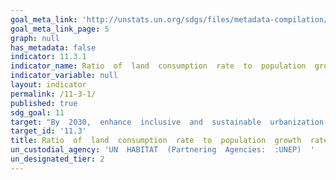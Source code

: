 ```yaml
---
goal_meta_link: 'http://unstats.un.org/sdgs/files/metadata-compilation/Metadata-Goal-11.pdf'
goal_meta_link_page: 5
graph: null
has_metadata: false
indicator: 11.3.1
indicator_name: Ratio  of  land  consumption  rate  to  population  growth  rate
indicator_variable: null
layout: indicator
permalink: /11-3-1/
published: true  
sdg_goal: 11
target: "By  2030,  enhance  inclusive  and  sustainable  urbanization  and  capacity  for  participatory,  integrated  and  sustainable  human  settlement  planning  and  management  in  all  countries."
target_id: '11.3'
title: Ratio  of  land  consumption  rate  to  population  growth  rate
un_custodial_agency: 'UN  HABITAT  (Partnering  Agencies:  :UNEP)  '
un_designated_tier: 2
---
```

